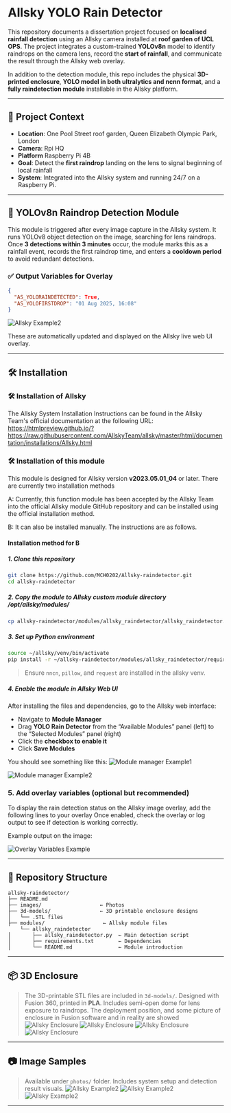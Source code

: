 # Allsky YOLO Rain Detector

This repository documents a dissertation project focused on **localised rainfall detection** using an Allsky camera installed at **roof garden of UCL OPS**. The project integrates a custom-trained **YOLOv8n** model to identify raindrops on the camera lens, record the **start of rainfall**, and communicate the result through the Allsky web overlay.

In addition to the detection module, this repo includes the physical **3D-printed enclosure**, **YOLO model in both ultralytics and ncnn format**, and a **fully raindetection module** installable in the Allsky platform.

---

## 📸 Project Context

- **Location**: One Pool Street roof garden, Queen Elizabeth Olympic Park, London
- **Camera**: Rpi HQ
- **Platform** Raspberry Pi 4B
- **Goal**: Detect the **first raindrop** landing on the lens to signal beginning of local rainfall
- **System**: Integrated into the Allsky system and running 24/7 on a Raspberry Pi. 

---

## 🧠 YOLOv8n Raindrop Detection Module

This module is triggered after every image capture in the Allsky system. It runs YOLOv8 object detection on the image, searching for lens raindrops. Once **3 detections within 3 minutes** occur, the module marks this as a rainfall event, records the first raindrop time, and enters a **cooldown period** to avoid redundant detections.

### ✅ Output Variables for Overlay

```json
{
  "AS_YOLORAINDETECTED": True,
  "AS_YOLOFIRSTDROP": "01 Aug 2025, 16:08"
}
```

![Allsky Example2](photos/confirm_raining.jpg)

These are automatically updated and displayed on the Allsky live web UI overlay.

---
## 🛠 Installation

### 🛠 Installation of Allsky


The Allsky System Installation Instructions can be found in the Allsky Team's official documentation at the following URL:
https://htmlpreview.github.io/?https://raw.githubusercontent.com/AllskyTeam/allsky/master/html/documentation/installations/Allsky.html

### 🛠 Installation of this module

This module is designed for Allsky version **v2023.05.01_04** or later. There are currently two installation methods

A: Currently, this function module has been accepted by the Allsky Team into the official Allsky module GitHub repository and can be installed using the official installation method.

B: It can also be installed manually. The instructions are as follows.
#### Installation method for B
##### 1. Clone this repository
```bash
git clone https://github.com/MCH0202/Allsky-raindetector.git
cd allsky-raindetector
```

##### 2. Copy the module to Allsky custom module directory /opt/allsky/modules/
```bash
cp allsky-raindetector/modules/allsky_raindetector/allsky_raindetector.py /opt/allsky/modules/
```

##### 3. Set up Python environment
```bash
source ~/allsky/venv/bin/activate
pip install -r ~/allsky-raindetector/modules/allsky_raindetector/requirements.txt
```

> Ensure `nncn`, `pillow`, and `request` are installed in the allsky venv.

##### 4. Enable the module in Allsky Web UI

After installing the files and dependencies, go to the Allsky web interface:

- Navigate to **Module Manager**
- Drag **YOLO Rain Detector** from the “Available Modules” panel (left) to the “Selected Modules” panel (right)
- Click the **checkbox to enable it**
- Click **Save Modules**

You should see something like this:
![Module manager Example1](photos/instruction1.jpg)

![Module manager Example2](photos/instruction2.jpg)
### 5. Add overlay variables (optional but recommended)

To display the rain detection status on the Allsky image overlay, add the following lines to your overlay
Once enabled, check the overlay or log output to see if detection is working correctly.

Example output on the image:

![Overlay Variables Example](photos/Overlay_example.jpg)

---

## 📁 Repository Structure

```
allsky-raindetector/
├── README.md
├── images/                   ← Photos
├── 3d-models/                ← 3D printable enclosure designs
│   └── .STL files
├── modules/                   ← Allsky module files
    └── allsky_raindetector
│       ├── allsky_raindetector.py  ← Main detection script
│       ├── requirements.txt        ← Dependencies
│       └── README.md               ← Module introduction
```
---

## 📦 3D Enclosure

> The 3D-printable STL files are included in `3d-models/`. Designed with Fusion 360, printed in **PLA**. Includes semi-open dome for lens exposure to raindrops.
> The deployment position, and some picture of enclosure in Fusion software and in reality are showed
![Allsky Enclosure](photos/installing_point.jpg)
![Allsky Enclosure](photos/deployed_device.jpg)
![Allsky Enclosure](photos/Actual_device_cross_sectional_diagram1.jpg)
![Allsky Enclosure](photos/The_entire_appearance_of_the_equipment.jpg)



---

## 📷 Image Samples

> Available under `photos/` folder. Includes system setup and detection result visuals.
![Allsky Example2](photos/No_rain.jpg)
![Allsky Example2](photos/first_detection.jpg)
![Allsky Example2](photos/confirm_raining.jpg)
---
